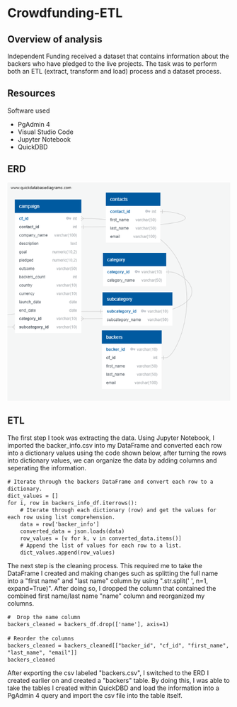 # Crowdfunding-ETL

## Overview of analysis
Independent Funding received a dataset that contains information about the backers who have pledged to the live projects. The task was to perform both an ETL (extract, transform and load) process and a dataset process.

## Resources
Software used
* PgAdmin 4
* Visual Studio Code
* Jupyter Notebook
* QuickDBD

## ERD
![](crowdfunding_db_relationships.png)

## ETL
The first step I took was extracting the data. Using Jupyter Notebook, I imported the backer_info.csv into my DataFrame and converted each row into a dictionary values using the code shown below, after turning the rows into dictionary values, we can organize the data by adding columns and seperating the information.
```
# Iterate through the backers DataFrame and convert each row to a dictionary.
dict_values = []
for i, row in backers_info_df.iterrows():
    # Iterate through each dictionary (row) and get the values for each row using list comprehension.
    data = row['backer_info']
    converted_data = json.loads(data)
    row_values = [v for k, v in converted_data.items()]
    # Append the list of values for each row to a list. 
    dict_values.append(row_values)
```
The next step is the cleaning process. This required me to take the DataFrame I created and making changes such as splitting the full name into a "first name" and "last name" column by using ".str.split(' ', n=1, expand=True)". After doing so, I dropped the column that contained the combined first name/last name "name" column and reorganized my columns. 
```
#  Drop the name column
backers_cleaned = backers_df.drop(['name'], axis=1)

# Reorder the columns
backers_cleaned = backers_cleaned[["backer_id", "cf_id", "first_name", "last_name", "email"]]
backers_cleaned
```
After exporting the csv labeled "backers.csv", I switched to the ERD I created earlier on and created a "backers" table. By doing this, I was able to take the tables I created within QuickDBD and load the information into a PgAdmin 4 query and import the csv file into the table itself.
